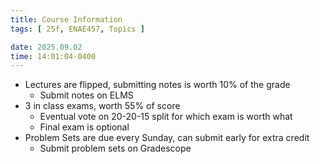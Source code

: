 ```yaml
---
title: Course Information
tags: [ 25f, ENAE457, Topics ]

date: 2025.09.02
time: 14:01:04-0400
---
```


- Lectures are flipped, submitting notes is worth 10% of the grade
    - Submit notes on ELMS
- 3 in class exams, worth 55% of score
    - Eventual vote on 20-20-15 split for which exam is worth what
    - Final exam is optional
- Problem Sets are due every Sunday, can submit early for extra credit
    - Submit problem sets on Gradescope
